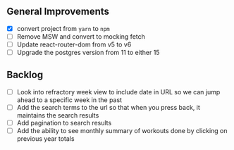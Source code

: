 ## General Improvements

-   [x] convert project from `yarn` to `npm`
-   [ ] Remove MSW and convert to mocking fetch
-   [ ] Update react-router-dom from v5 to v6
-   [ ] Upgrade the postgres version from 11 to either 15

## Backlog

-   [ ] Look into refractory week view to include date in URL so we can jump ahead to a specific week in the past
-   [ ] Add the search terms to the url so that when you press back, it maintains the search results
-   [ ] Add pagination to search results
-   [ ] Add the ability to see monthly summary of workouts done by clicking on previous year totals
